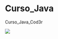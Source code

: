 # Curso_Java
 Curso_Java_Cod3r

<img src="https://img.shields.io/static/v1?label=Blog&message=Rocketseat&color=7159c1&style=for-the-badge&logo=ghost"/>
